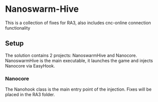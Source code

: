 # Nanoswarm-Hive
This is a collection of fixes for RA3, also includes cnc-online connection functionality

## Setup
The solution contains 2 projects: NanoswarmHive and Nanocore. NanoswarmHive is the main executable, it launches the game and injects Nanocore via EasyHook.

### Nanocore
The Nanohook class is the main entry point of the injection. Fixes will be placed in the RA3 folder.
